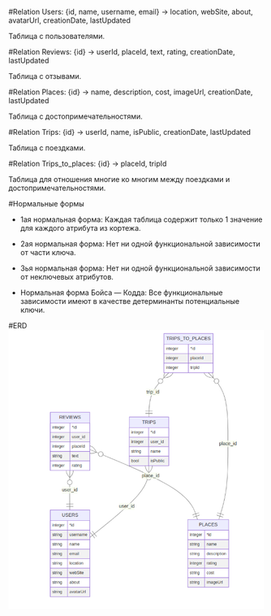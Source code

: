 #Relation Users:
{id, name, username, email} -> location, webSite, about, avatarUrl, creationDate, lastUpdated

Таблица с пользователями.

#Relation Reviews:
{id} -> userId, placeId, text, rating, creationDate, lastUpdated

Таблица с отзывами.

#Relation Places:
{id} -> name, description, cost, imageUrl, creationDate, lastUpdated

Таблица с достопримечательностями.

#Relation Trips:
{id} -> userId, name, isPublic, creationDate, lastUpdated

Таблица с поездками.

#Relation Trips_to_places:
{id} -> placeId, tripId

Таблица для отношения многие ко многим между поездками и достопримечательностями.

#Нормальные формы
- 1ая нормальная форма:
Каждая таблица содержит только 1 значение для каждого атрибута из кортежа.

- 2ая нормальная форма:
Нет ни одной функциональной зависимости от части ключа.

- 3ья нормальная форма:
Нет ни одной функциональной зависимости от неключевых атрибутов.

- Нормальная форма Бойса — Кодда:
Все функциональные зависимости имеют в качестве детерминанты потенциальные ключи.

#ERD
![Alt text](image.png)
